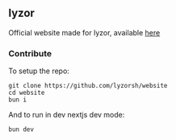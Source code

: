 ## lyzor

Official website made for lyzor, available [here](https://lyzor.netlify.app)

### Contribute

To setup the repo:

```
git clone https://github.com/lyzorsh/website
cd website
bun i
```

And to run in dev nextjs dev mode:

```
bun dev
```
